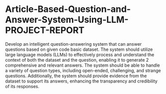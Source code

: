 # Article-Based-Question-and-Answer-System-Using-LLM-PROJECT-REPORT
Develop an intelligent question-answering system that can  answer questions based on
given code basic dataset. The system should utilize large language models (LLMs) to effectively 
process and understand the context of both the dataset and the question, enabling it to generate 
2
comprehensive and relevant answers. The system should be able to handle a variety of question 
types, including open-ended, challenging, and strange questions. Additionally, the system 
should provide evidence from the dataset to support its answers, enhancing the transparency and 
credibility of its responses.

